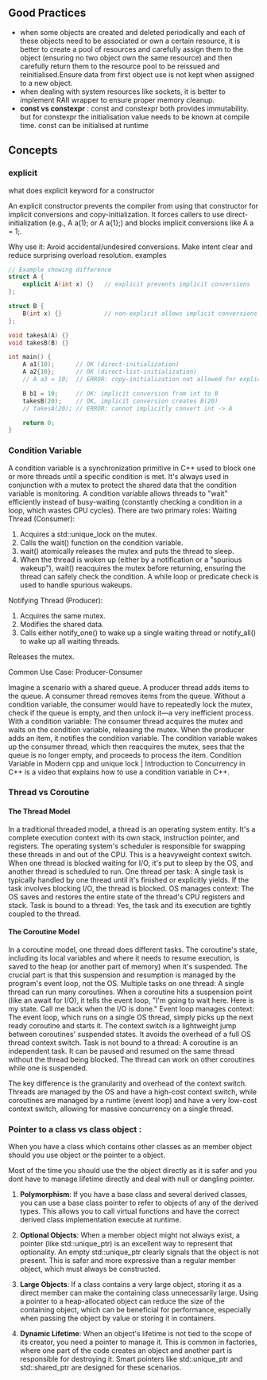 ## Good Practices

* when some objects are created and deleted periodically and each of these objects need to be associated or own a certain resource, it is better to create a pool of resources and carefully assign them to the object (ensuring no two object own the same resource) and then carefully return them to the resource pool to be reissued and reinitialised.Ensure data from first object use is not kept when assigned to a new object.
* when dealing with system resources like sockets, it is better to implement RAII wrapper to ensure proper memory cleanup.
*  **const vs constexpr** : const and constexpr both provides immutability. but for constexpr the initialisation value needs to be known at compile time. const can be initialised at runtime

## Concepts 
### explicit 
what does explicit keyword for a constructor

An explicit constructor prevents the compiler from using that constructor for implicit conversions and copy-initialization. It forces callers to use direct-initialization (e.g., A a(1); or A a{1};) and blocks implicit conversions like A a = 1;.

Why use it:
Avoid accidental/undesired conversions.
Make intent clear and reduce surprising overload resolution.
examples 
```cpp
// Example showing difference
struct A {
    explicit A(int x) {}   // explicit prevents implicit conversions
};

struct B {
    B(int x) {}            // non-explicit allows implicit conversions
};

void takesA(A) {}
void takesB(B) {}

int main() {
    A a1(10);      // OK (direct-initialization)
    A a2{10};      // OK (direct-list-initialization)
    // A a3 = 10;  // ERROR: copy-initialization not allowed for explicit ctor

    B b1 = 10;     // OK: implicit conversion from int to B
    takesB(20);    // OK, implicit conversion creates B(20)
    // takesA(20); // ERROR: cannot implicitly convert int -> A

    return 0;
}
```
### Condition Variable
A condition variable is a synchronization primitive in C++ used to block one or more threads until a specific condition is met. It's always used in conjunction with a mutex to protect the shared data that the condition variable is monitoring.
A condition variable allows threads to "wait" efficiently instead of busy-waiting (constantly checking a condition in a loop, which wastes CPU cycles). There are two primary roles:
Waiting Thread (Consumer):
  1. Acquires a std::unique_lock on the mutex.
  2. Calls the wait() function on the condition variable.
  3. wait() atomically releases the mutex and puts the thread to sleep.
  4. When the thread is woken up (either by a notification or a "spurious wakeup"), wait() reacquires the mutex before returning, ensuring the thread can safely check the condition. A while loop or predicate check is used to handle spurious wakeups.

Notifying Thread (Producer):
  1. Acquires the same mutex.
  2. Modifies the shared data.
  3. Calls either notify_one() to wake up a single waiting thread or notify_all() to wake up all waiting threads.

Releases the mutex.

Common Use Case: Producer-Consumer

Imagine a scenario with a shared queue.
A producer thread adds items to the queue.
A consumer thread removes items from the queue.
Without a condition variable, the consumer would have to repeatedly lock the mutex, check if the queue is empty, and then unlock it—a very inefficient process. With a condition variable:
The consumer thread acquires the mutex and waits on the condition variable, releasing the mutex.
When the producer adds an item, it notifies the condition variable.
The condition variable wakes up the consumer thread, which then reacquires the mutex, sees that the queue is no longer empty, and proceeds to process the item.
Condition Variable in Modern cpp and unique lock | Introduction to Concurrency in C++ is a video that explains how to use a condition variable in C++.

### Thread vs Coroutine
#### The Thread Model 
In a traditional threaded model, a thread is an operating system entity. It's a complete execution context with its own stack, instruction pointer, and registers. The operating system's scheduler is responsible for swapping these threads in and out of the CPU. This is a heavyweight context switch. When one thread is blocked waiting for I/O, it's put to sleep by the OS, and another thread is scheduled to run.
One thread per task: A single task is typically handled by one thread until it's finished or explicitly yields. If the task involves blocking I/O, the thread is blocked.
OS manages context: The OS saves and restores the entire state of the thread's CPU registers and stack.
Task is bound to a thread: Yes, the task and its execution are tightly coupled to the thread.

#### The Coroutine Model
In a coroutine model, one thread does different tasks.  The coroutine's state, including its local variables and where it needs to resume execution, is saved to the heap (or another part of memory) when it's suspended. The crucial part is that this suspension and resumption is managed by the program's event loop, not the OS.
Multiple tasks on one thread: A single thread can run many coroutines. When a coroutine hits a suspension point (like an await for I/O), it tells the event loop, "I'm going to wait here. Here is my state. Call me back when the I/O is done."
Event loop manages context: The event loop, which runs on a single OS thread, simply picks up the next ready coroutine and starts it. The context switch is a lightweight jump between coroutines' suspended states. It avoids the overhead of a full OS thread context switch.
Task is not bound to a thread: A coroutine is an independent task. It can be paused and resumed on the same thread without the thread being blocked. The thread can work on other coroutines while one is suspended.

The key difference is the granularity and overhead of the context switch. Threads are managed by the OS and have a high-cost context switch, while coroutines are managed by a runtime (event loop) and have a very low-cost context switch, allowing for massive concurrency on a single thread.


### Pointer to a class vs class object :
When you have a class which contains other classes as an member object should you use 
object or the pointer to a object.

Most of the time you should use the the object directly as it is safer and you dont have to manage lifetime directly and deal with null or dangling pointer.

1. **Polymorphism**: If you have a base class and several derived classes, you can use a base class pointer to refer to objects of any of the derived types. This allows you to call virtual functions and have the correct derived class implementation execute at runtime.


2. **Optional Objects**: When a member object might not always exist, a pointer (like std::unique_ptr) is an excellent way to represent that optionality. An empty std::unique_ptr clearly signals that the object is not present. This is safer and more expressive than a regular member object, which must always be constructed.

3. **Large Objects**: If a class contains a very large object, storing it as a direct member can make the containing class unnecessarily large. Using a pointer to a heap-allocated object can reduce the size of the containing object, which can be beneficial for performance, especially when passing the object by value or storing it in containers.

   

5. **Dynamic Lifetime**: When an object's lifetime is not tied to the scope of its creator, you need a pointer to manage it. This is common in factories, where one part of the code creates an object and another part is responsible for destroying it. Smart pointers like std::unique_ptr and std::shared_ptr are designed for these scenarios.
